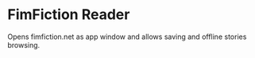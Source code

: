 FimFiction Reader
=================
Opens fimfiction.net as app window and allows saving and offline stories browsing.
